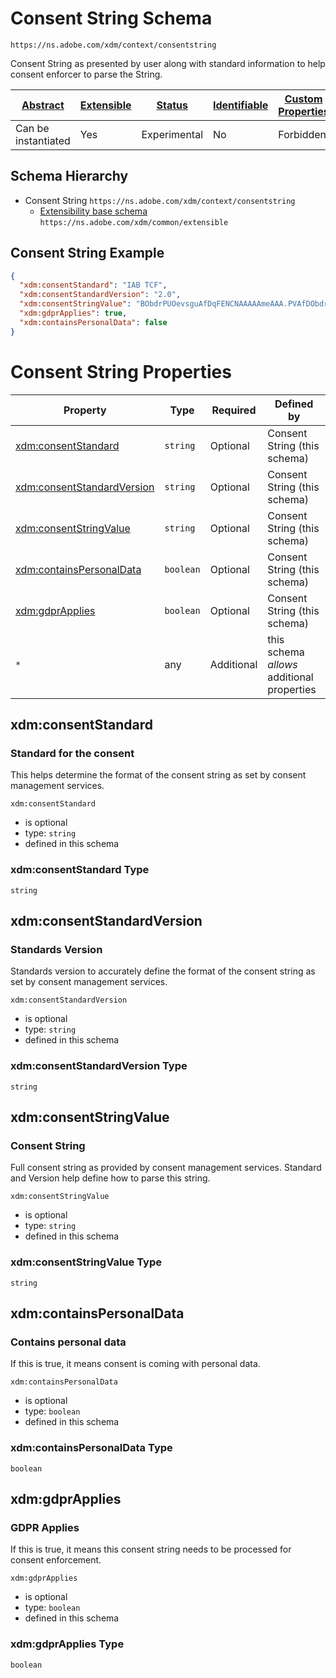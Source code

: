 
# Consent String Schema

```
https://ns.adobe.com/xdm/context/consentstring
```

Consent String as presented by user along with standard information to help consent enforcer to parse the String.

| [Abstract](../../abstract.md) | [Extensible](../../extensions.md) | [Status](../../status.md) | [Identifiable](../../id.md) | [Custom Properties](../../extensions.md) | [Additional Properties](../../extensions.md) | Defined In |
|-------------------------------|-----------------------------------|---------------------------|-----------------------------|------------------------------------------|----------------------------------------------|------------|
| Can be instantiated | Yes | Experimental | No | Forbidden | Permitted | [context/consentstring.schema.json](context/consentstring.schema.json) |
## Schema Hierarchy

* Consent String `https://ns.adobe.com/xdm/context/consentstring`
  * [Extensibility base schema](../common/extensible.schema.md) `https://ns.adobe.com/xdm/common/extensible`


## Consent String Example
```json
{
  "xdm:consentStandard": "IAB TCF",
  "xdm:consentStandardVersion": "2.0",
  "xdm:consentStringValue": "BObdrPUOevsguAfDqFENCNAAAAAmeAAA.PVAfDObdrA.DqFENCAmeAENCDA",
  "xdm:gdprApplies": true,
  "xdm:containsPersonalData": false
}
```

# Consent String Properties

| Property | Type | Required | Defined by |
|----------|------|----------|------------|
| [xdm:consentStandard](#xdmconsentstandard) | `string` | Optional | Consent String (this schema) |
| [xdm:consentStandardVersion](#xdmconsentstandardversion) | `string` | Optional | Consent String (this schema) |
| [xdm:consentStringValue](#xdmconsentstringvalue) | `string` | Optional | Consent String (this schema) |
| [xdm:containsPersonalData](#xdmcontainspersonaldata) | `boolean` | Optional | Consent String (this schema) |
| [xdm:gdprApplies](#xdmgdprapplies) | `boolean` | Optional | Consent String (this schema) |
| `*` | any | Additional | this schema *allows* additional properties |

## xdm:consentStandard
### Standard for the consent

This helps determine the format of the consent string as set by consent management services.

`xdm:consentStandard`
* is optional
* type: `string`
* defined in this schema

### xdm:consentStandard Type


`string`






## xdm:consentStandardVersion
### Standards Version

Standards version to accurately define the format of the consent string as set by consent management services.

`xdm:consentStandardVersion`
* is optional
* type: `string`
* defined in this schema

### xdm:consentStandardVersion Type


`string`






## xdm:consentStringValue
### Consent String

Full consent string as provided by consent management services. Standard and Version help define how to parse this string.

`xdm:consentStringValue`
* is optional
* type: `string`
* defined in this schema

### xdm:consentStringValue Type


`string`






## xdm:containsPersonalData
### Contains personal data

If this is true, it means consent is coming with personal data.

`xdm:containsPersonalData`
* is optional
* type: `boolean`
* defined in this schema

### xdm:containsPersonalData Type


`boolean`





## xdm:gdprApplies
### GDPR Applies

If this is true, it means this consent string needs to be processed for consent enforcement.

`xdm:gdprApplies`
* is optional
* type: `boolean`
* defined in this schema

### xdm:gdprApplies Type


`boolean`




